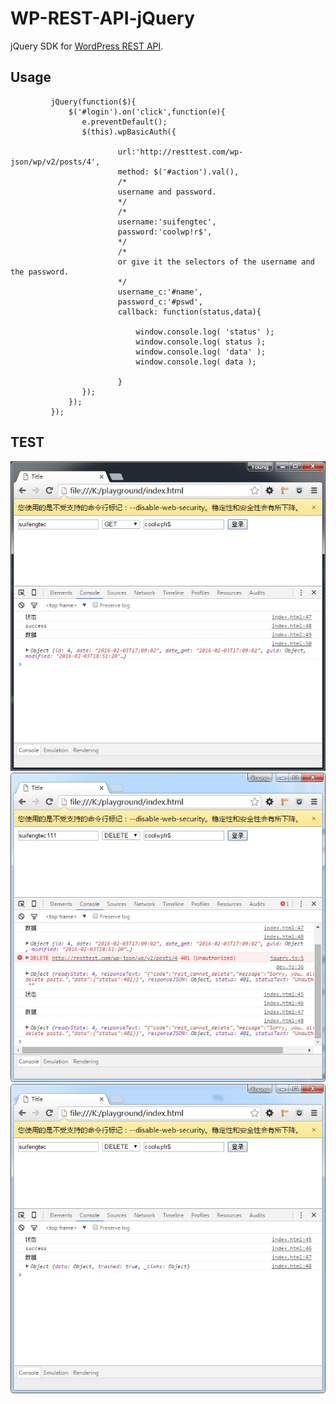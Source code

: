 # WP-REST-API-jQuery

jQuery SDK for [WordPress REST API](https://github.com/WP-API/WP-API).


## Usage
```javascrript
         jQuery(function($){
             $('#login').on('click',function(e){
                e.preventDefault();
                $(this).wpBasicAuth({

                        url:'http://resttest.com/wp-json/wp/v2/posts/4',
                        method: $('#action').val(),
                        /*
                        username and password.
                        */
                        /*               
                        username:'suifengtec',
                        password:'coolwp!r$',
                        */
                        /*
                        or give it the selectors of the username and the password.
                        */
                        username_c:'#name',
                        password_c:'#pswd',
                        callback: function(status,data){

                            window.console.log( 'status' );
                            window.console.log( status );
                            window.console.log( 'data' );
                            window.console.log( data );

                        }
                });
             });
         });

```

## TEST

![ GET a post ](https://raw.githubusercontent.com/CoolWP/WP-REST-API-jQuery/master/screenshot-1.jpg "GET a post")
![ a wrong user DELETE a post ](https://raw.githubusercontent.com/CoolWP/WP-REST-API-jQuery/master/screenshot-2.jpg "a wrong user DELETE a post")
![ a right user DELETE a post ](https://raw.githubusercontent.com/CoolWP/WP-REST-API-jQuery/master/screenshot-3.jpg "a right user DELETE a post")
